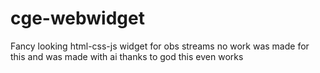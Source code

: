 # cge-webwidget
Fancy looking html-css-js widget for obs streams 
no work was made for this and was made with ai thanks to god this even works

